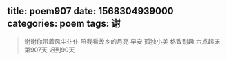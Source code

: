 title: poem907
date: 1568304939000
categories: poem
tags: 谢
---
> 谢谢你带着风尘仆仆
陪我看故乡的月亮
早安
孤独小美
格致别趣
六点起床第907天 迟到90天